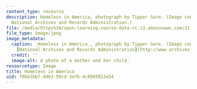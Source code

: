 ```yaml
---
content_type: resource
description: Homeless in America, photograph by Tipper Gore. (Image courtesy of the
  National Archives and Records Administration.)
file: /media/https%3A/open-learning-course-data-rc.s3.amazonaws.com/11-421-housing-and-human-services-spring-2005/f0bb1bb7dd6359cd3e7b4c8965013a54_11-421s05.jpg
file_type: image/jpeg
image_metadata:
  caption: _Homeless in America_, photograph by Tipper Gore. (Image courtesy of the
    [National Archives and Records Administration](http://www.archives.gov/).)
  credit: ''
  image-alt: A photo of a mother and her child.
resourcetype: Image
title: Homeless in America
uid: f0bb1bb7-dd63-59cd-3e7b-4c8965013a54
---
```

